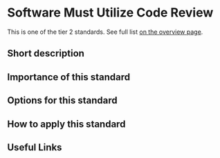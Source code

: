 # Software Must Utilize Code Review

This is one of the tier 2 standards. See full list [on the overview page](README.md).

## Short description


## Importance of this standard


## Options for this standard


## How to apply this standard


## Useful Links

